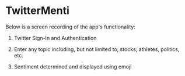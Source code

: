 # TwitterMenti

Below is a screen recording of the app's functionality:

1.  Twitter Sign-In and Authentication

2.  Enter any topic including, but not limited to, stocks, athletes, politics, etc.

3.  Sentiment determined and displayed using emoji
<div style="text-align:center">
</div>
